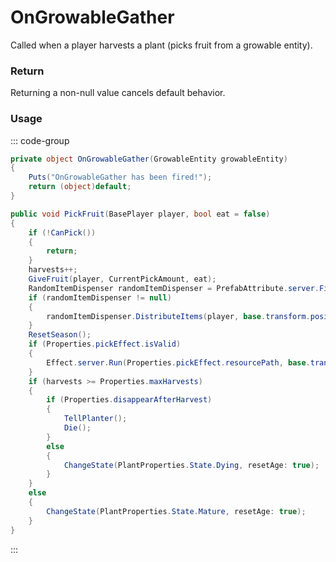 # OnGrowableGather
<Badge type="info" text="Resource"/>[<Badge type="danger" text="Carbon Compatible"/>](https://github.com/CarbonCommunity/Carbon)[<Badge type="warning" text="Oxide Compatible"/>](https://github.com/OxideMod/Oxide.Rust)
Called when a player harvests a plant (picks fruit from a growable entity).

### Return
Returning a non-null value cancels default behavior.

### Usage
::: code-group
```csharp [Example]
private object OnGrowableGather(GrowableEntity growableEntity)
{
	Puts("OnGrowableGather has been fired!");
	return (object)default;
}
```
```csharp [Source — Assembly-CSharp @ GrowableEntity]
public void PickFruit(BasePlayer player, bool eat = false)
{
	if (!CanPick())
	{
		return;
	}
	harvests++;
	GiveFruit(player, CurrentPickAmount, eat);
	RandomItemDispenser randomItemDispenser = PrefabAttribute.server.Find<RandomItemDispenser>(prefabID);
	if (randomItemDispenser != null)
	{
		randomItemDispenser.DistributeItems(player, base.transform.position);
	}
	ResetSeason();
	if (Properties.pickEffect.isValid)
	{
		Effect.server.Run(Properties.pickEffect.resourcePath, base.transform.position, UnityEngine.Vector3.up);
	}
	if (harvests >= Properties.maxHarvests)
	{
		if (Properties.disappearAfterHarvest)
		{
			TellPlanter();
			Die();
		}
		else
		{
			ChangeState(PlantProperties.State.Dying, resetAge: true);
		}
	}
	else
	{
		ChangeState(PlantProperties.State.Mature, resetAge: true);
	}
}

```
:::
